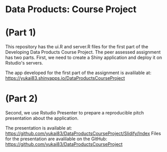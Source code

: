 # Data Products: Course Project 

# (Part 1)
This repository has the ui.R and server.R files for the first part of the Developing Data Products Course Project. The peer assessed assignment has two parts. First, we need to create a Shiny application and deploy it on Rstudio's servers. 

The app developed for the first part of the assignment is avalilable at: 
 https://yukai83.shinyapps.io/DataProductsCourseProject

# (Part 2)
Second, we use Rstudio Presenter to prepare a reproducible pitch presentation about the application.

The presentation is available at: https://github.com/yukai83/DataProductsCourseProject/Slidify/Index
Files for the presentation are avalilable on the GitHub: https://github.com/yukai83/DataProductsCourseProject
